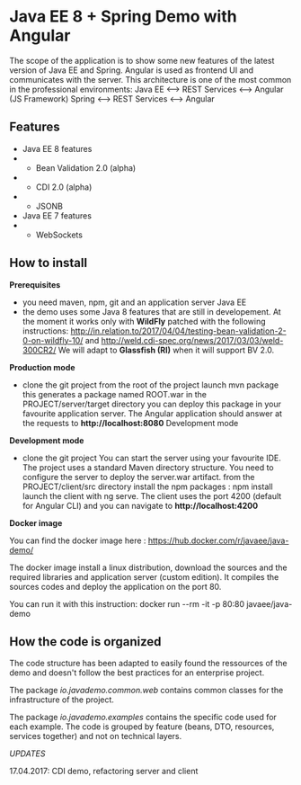 # Java EE 8 + Spring Demo with Angular

The scope of the application is to show some new features of the latest version of Java EE and Spring.
Angular is used as frontend UI and communicates with the server.
This architecture is one of the most common in the professional environments:
Java EE <--> REST Services <--> Angular (JS Framework)
Spring <--> REST Services <--> Angular

## Features


- Java EE 8 features
- - Bean Validation 2.0 (alpha)
- - CDI 2.0 (alpha)
- - JSONB
- Java EE 7 features
- - WebSockets

## How to install

__Prerequisites__

- you need maven, npm, git and an application server Java EE
- the demo uses some Java 8 features that are still in developement.
 At the moment it works only with __WildFly__ patched with the following instructions:
 http://in.relation.to/2017/04/04/testing-bean-validation-2-0-on-wildfly-10/ and http://weld.cdi-spec.org/news/2017/03/03/weld-300CR2/
 We will adapt to __Glassfish (RI)__ when it will support BV 2.0.


__Production mode__

- clone the git project
from the root of the project launch mvn package this generates a package named ROOT.war in the PROJECT/server/target directory
you can deploy this package in your favourite application server.
The Angular application should answer at the requests to __http://localhost:8080__
Development mode

__Development mode__

- clone the git project
You can start the server using your favourite IDE. The project uses a standard Maven directory structure. You need to configure the server to deploy the server.war artifact.
from the PROJECT/client/src directory install the npm packages : npm install
launch the client with ng serve. The client uses the port 4200 (default for Angular CLI) and you can navigate to __http://localhost:4200__

__Docker image__
 
 You can find the docker image here : https://hub.docker.com/r/javaee/java-demo/
 
 The docker image install a linux distribution, download the sources and the required libraries and application server (custom edition).
 It compiles the sources codes and deploy the application on the port 80.
 
 You can run it with this instruction: docker run --rm -it -p 80:80  javaee/java-demo
 
## How the code is organized
The code structure has been adapted to easily found the ressources of the demo and doesn't follow the best practices for an enterprise project.

The package _io.javademo.common.web_ contains common classes for the infrastructure of the project.

The package _io.javademo.examples_ contains the specific code used for each example. The code is grouped by feature (beans, DTO, resources, services together) and not on technical layers.

_UPDATES_

17.04.2017: CDI demo, refactoring server and client